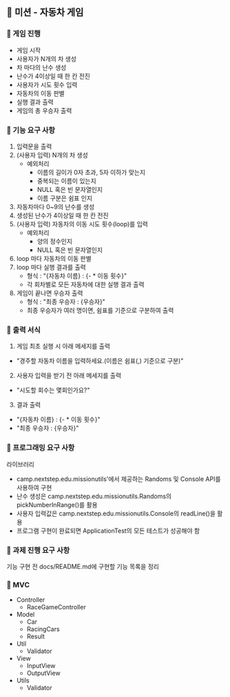 ## :car: 미션 - 자동차 게임
### 📜 게임 진행
- 게임 시작
- 사용자가 N개의 차 생성
- 차 마다의 난수 생성
- 난수가 4이상일 때 한 칸 전진
- 사용자가 시도 횟수 입력
- 자동차의 이동 판별
- 실행 결과 출력
- 게임의 총 우승자 출력

### 📜 기능 요구 사항
1. 입력문을 출력
2. (사용자 입력) N개의 차 생성
    - 예외처리
        - 이름의 길이가 0자 초과, 5자 이하가 맞는지
        - 중복되는 이름이 있는지
        - NULL 혹은 빈 문자열인지
        - 이름 구분은 쉼표 인지
3. 자동차마다 0~9의 난수를 생성
4. 생성된 난수가 4이상일 때 한 칸 전진
5. (사용자 입력) 자동차의 이동 시도 횟수(loop)를 입력
    - 예외처리
        - 양의 정수인지
        - NULL 혹은 빈 문자열인지
6. loop 마다 자동차의 이동 판별
7. loop 마다 실행 결과를 출력
    - 형식 : "{자동차 이름} : {- * 이동 횟수}"
    - 각 회차별로 모든 자동차에 대한 실행 결과 출력
8. 게임이 끝나면 우승자 출력
    - 형식 : "최종 우승자 : {우승자}"
    - 최종 우승자가 여러 명이면, 쉼표를 기준으로 구분하여 출력

### 📜 출력 서식
1. 게임 최초 실행 시 아래 메세지를 출력
- "경주할 자동차 이름을 입력하세요.(이름은 쉼표(,) 기준으로 구분)"

2. 사용자 입력을 받기 전 아래 메세지를 출력
- "시도할 회수는 몇회인가요?"

3. 결과 출력
- "{자동차 이름} : {- * 이동 횟수}"
- "최종 우승자 : {우승자}"


### 📜 프로그래밍 요구 사항
라이브러리
- camp.nextstep.edu.missionutils'에서 제공하는 Randoms 및 Console API를 사용하여 구현
- 난수 생성은 camp.nextstep.edu.missionutils.Randoms의 pickNumberInRange()를 활용
- 사용자 입력값은 camp.nextstep.edu.missionutils.Console의 readLine()을 활용
- 프로그램 구현이 완료되면 ApplicationTest의 모든 테스트가 성공해야 함

### 📜 과제 진행 요구 사항
기능 구현 전 docs/README.md에 구현할 기능 목록을 정리

### 📜 MVC
- Controller
  - RaceGameController
- Model
  - Car
  - RacingCars
  - Result
- Util
  - Validator
- View
  - InputView
  - OutputView
- Utils
  - Validator